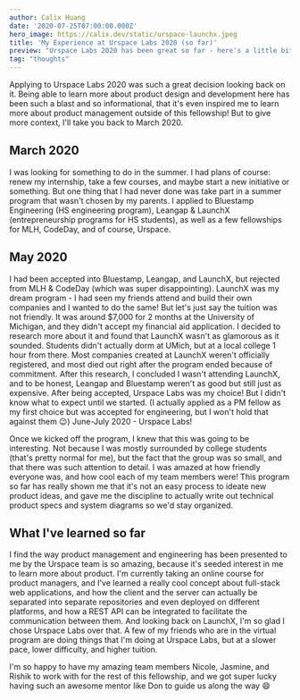 ```yaml
---
author: Calix Huang
date: '2020-07-25T07:00:00.000Z'
hero_image: https://calix.dev/static/urspace-launchx.jpeg
title: 'My Experience at Urspace Labs 2020 (so far)'
preview: "Urspace Labs 2020 has been great so far - here's a little bit more about it."
tag: "thoughts"
---
```


Applying to Urspace Labs 2020 was such a great decision looking back on it. Being able to learn more about product design and development here has been such a blast and so informational, that it's even inspired me to learn more about product management outside of this fellowship! But to give more context, I'll take you back to March 2020.

## March 2020
I was looking for something to do in the summer. I had plans of course: renew my internship, take a few courses, and maybe start a new initiative or something. But one thing that I had never done was take part in a summer program that wasn't chosen by my parents. I applied to Bluestamp Engineering (HS engineering program), Leangap & LaunchX (entrepreneurship programs for HS students), as well as a few fellowships for MLH, CodeDay, and of course, Urspace.

## May 2020
I had been accepted into Bluestamp, Leangap, and LaunchX, but rejected from MLH & CodeDay (which was super disappointing).
LaunchX was my dream program - I had seen my friends attend and build their own companies and I wanted to do the same! But let's just say the tuition was not friendly. It was around $7,000 for 2 months at the University of Michigan, and they didn't accept my financial aid application. I decided to research more about it and found that LaunchX wasn't as glamorous as it sounded. Students didn't actually dorm at UMich, but at a local college 1 hour from there. Most companies created at LaunchX weren't officially registered, and most died out right after the program ended because of commitment. After this research, I concluded I wasn't attending LaunchX, and to be honest, Leangap and Bluestamp weren't as good but still just as expensive.
After being accepted, Urspace Labs was my choice! But I didn't know what to expect until we started. (I actually applied as a PM fellow as my first choice but was accepted for engineering, but I won't hold that against them 😉)
June-July 2020 - Urspace Labs!

Once we kicked off the program, I knew that this was going to be interesting. Not because I was mostly surrounded by college students (that's pretty normal for me), but the fact that the group was so small, and that there was such attention to detail. I was amazed at how friendly everyone was, and how cool each of my team members were! This program so far has really shown me that it's not an easy process to ideate new product ideas, and gave me the discipline to actually write out technical product specs and system diagrams so we'd stay organized.

## What I've learned so far
I find the way product management and engineering has been presented to me by the Urspace team is so amazing, because it's seeded interest in me to learn more about product. I'm currently taking an online course for product managers, and I've learned a really cool concept about full-stack web applications, and how the client and the server can actually be separated into separate repositories and even deployed on different platforms, and how a REST API can be integrated to facilitate the communication between them. And looking back on LaunchX, I'm so glad I chose Urspace Labs over that. A few of my friends who are in the virtual program are doing things that I'm doing at Urspace Labs, but at a slower pace, lower difficulty, and higher tuition.

I'm so happy to have my amazing team members Nicole, Jasmine, and Rishik to work with for the rest of this fellowship, and we got super lucky having such an awesome mentor like Don to guide us along the way 😄
